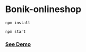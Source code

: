 # Bonik-onlineshop

```
npm install
```

```
npm start
```  
 
<h3><a href="https://bonik-onlineshop-beknur.netlify.app/">See Demo</a></h3>        
    
  
 
